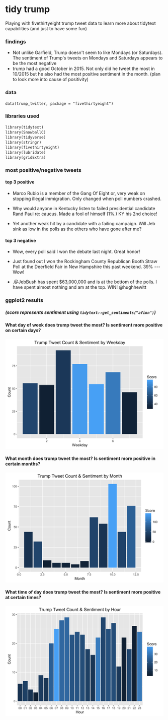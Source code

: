 # tidy trump

Playing with fivethirtyeight trump tweet data to learn more about tidytext capabilities (and just to have some fun)

### findings
 * Not unlike Garfield, Trump doesn't seem to like Mondays (or Saturdays).  The sentiment of Trump's tweets on Mondays and Saturdays appears to be the most negative
 * trump had a good October in 2015.  Not only did he tweet the most in 10/2015 but he also had the most positive sentiment in the month. (plan to look more into cause of positivity)

### data
    data(trump_twitter, package = "fivethirtyeight")

### libraries used
    library(tidytext)
    library(SnowballC)
    library(tidyverse)
    library(stringr)
    library(fivethirtyeight)
    library(lubridate)
    library(gridExtra)

### most positive/negative tweets
#### top 3 positive
  * Marco Rubio is a member of the Gang Of Eight or, very weak on stopping illegal immigration. Only changed when poll numbers crashed.

  * Why would anyone in Kentucky listen to failed presidential candidate Rand Paul re: caucus. Made a fool of himself (1%.) KY his 2nd choice!

  * Yet another weak hit by a candidate with a failing campaign. Will Jeb sink as low in the polls as the others who have gone after me?
 
#### top 3 negative
 * Wow, every poll said I won the debate last night. Great honor!

 * Just found out I won the Rockingham County Republican Booth Straw Poll at the Deerfield Fair in New Hampshire this past weekend. 39% ---Wow!

 * .@JebBush has spent  $63,000,000 and is at the bottom of the polls. I have spent almost nothing and am at the top. WIN!  @hughhewitt 

### ggplot2 results 
##### (score represents sentiment using `tidytext::get_sentiments("afinn")`)
#### What day of week does trump tweet the most?  Is sentiment more positive on certain days?
![Sentiment by day](plots/sentByDay.png)

#### What month does trump tweet the most?  Is sentiment more positive in certain months?
![Sentiment over time full](plots/sentByMonth.png)

#### What time of day does trump tweet the most?  Is sentiment more positive at certain times?
![Sentiment by hour](plots/sentByHour.png)


